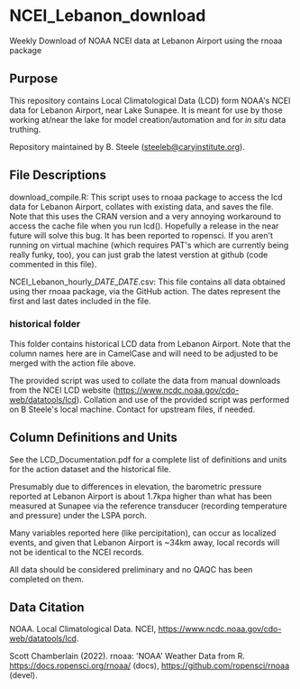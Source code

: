# NCEI_Lebanon_download

Weekly Download of NOAA NCEI data at Lebanon Airport using the rnoaa package

## Purpose

This repository contains Local Climatological Data (LCD) form NOAA's NCEI data for Lebanon Airport, near Lake Sunapee. It is meant for use by those working at/near the lake for model creation/automation and for *in situ* data truthing. 

Repository maintained by B. Steele (steeleb@caryinstitute.org).

## File Descriptions

download_compile.R: This script uses to rnoaa package to access the lcd data for Lebanon Airport, collates with existing data, and saves the file. Note that this uses the CRAN version and a very annoying workaround to access the cache file when you run lcd(). Hopefully a release in the near future will solve this bug. It has been reported to ropensci. If you aren't running on virtual machine (which requires PAT's which are currently being really funky, too), you can just grab the latest verstion at github (code commented in this file).

NCEI_Lebanon_hourly_*DATE*_*DATE*.csv: This file contains all data obtained using ther rnoaa package, via the GitHub action. The dates represent the first and last dates included in the file.

### historical folder

This folder contains historical LCD data from Lebanon Airport. Note that the column names here are in CamelCase and will need to be adjusted to be merged with the action file above. 

The provided script was used to collate the data from manual downloads from the NCEI LCD website (https://www.ncdc.noaa.gov/cdo-web/datatools/lcd). Collation and use of the provided script was performed on B Steele's local machine. Contact for upstream files, if needed.

## Column Definitions and Units

See the LCD_Documentation.pdf for a complete list of definitions and units for the action dataset and the historical file.

Presumably due to differences in elevation, the barometric pressure reported at Lebanon Airport is about 1.7kpa higher than what has been measured at Sunapee via the reference transducer (recording temperature and pressure) under the LSPA porch.

Many variables reported here (like percipitation), can occur as localized events, and given that Lebanon Airport is ~34km away, local records will not be identical to the NCEI records.

All data should be considered preliminary and no QAQC has been completed on them. 

## Data Citation

NOAA. Local Climatological Data. NCEI, https://www.ncdc.noaa.gov/cdo-web/datatools/lcd.

Scott Chamberlain (2022). rnoaa: 'NOAA' Weather Data from R. https://docs.ropensci.org/rnoaa/ (docs), https://github.com/ropensci/rnoaa (devel).

